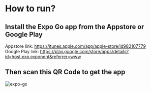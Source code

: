 # How to run?

## Install the Expo Go app from the Appstore or Google Play

Appstore link: https://itunes.apple.com/app/apple-store/id982107779
Google Play link: https://play.google.com/store/apps/details?id=host.exp.exponent&referrer=www

## Then scan this QR Code to get the app

![expo-go](https://github.com/maksymalist/Junkspot/assets/79988159/10090fea-a8ca-4e35-929c-5289122019ba)
